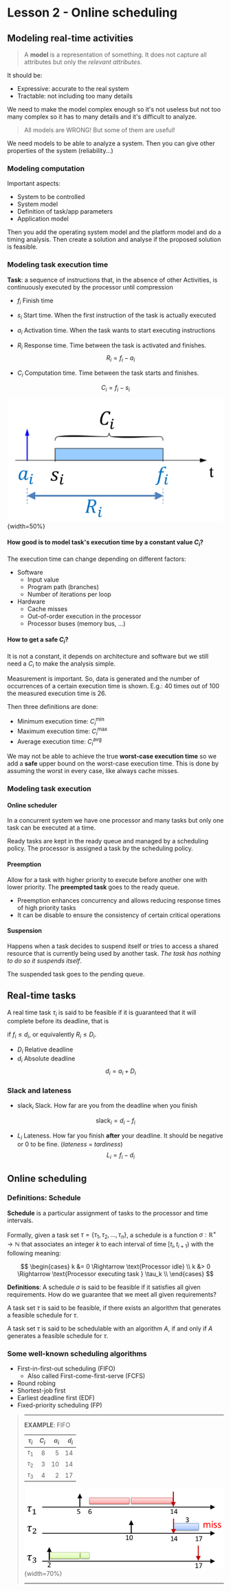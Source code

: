 
# Lesson 2 - Online scheduling

## Modeling real-time activities
> A **model** is a representation of something. It does not capture all attributes but only the *relevant attributes*. 

It should be:

- Expressive: accurate to the real system
- Tractable: not including too many details

We need to make the model complex enough so it's not useless but not too many complex so it has to many details and it's difficult to analyze.

> All models are WRONG! But some of them are useful!

We need models to be able to analyze a system. Then you can give other properties of the system (reliability...)

### Modeling computation

Important aspects:

- System to be controlled
- System model
- Definition of task/app parameters
- Application model

Then you add the operating system model and the platform model and do a timing analysis. Then create a solution and analyse if the proposed solution is feasible.

### Modeling task execution time
**Task**: a sequence of instructions that, in the absence of other Activities, is continuously executed by the processor until compression

- $f_i$ Finish time
- $s_i$ Start time. When the first instruction of the task is actually executed
- $a_i$ Activation time. When the task wants to start executing instructions
- $R_i$ Response time. Time between the task is activated and finishes. 
$$R_i = f_i - a_i$$

- $C_i$ Computation time. Time between the task starts and finishes. 

$$C_i = f_i - s_i$$

![Task definition parameters](images/02/task_definition.png){width=50%}

#### How good is to model task's execution time by a constant value $C_i$?

The execution time can change depending on different factors:

- Software
    - Input value
    - Program path (branches)
    - Number of iterations per loop
- Hardware
    - Cache misses
    - Out-of-order execution in the processor
    - Processor buses (memory bus, ...)

#### How to get a safe $C_i$?

It is not a constant, it depends on architecture and software but we still need a $C_i$ to make the analysis simple.

Measurement is important. So, data is generated and the number of occurrences of a certain execution time is shown. E.g.: 40 times out of 100 the measured execution time is 26.

Then three definitions are done:

- Minimum execution time: $C_i^{\min}$
- Maximum execution time: $C_i^{\max}$
- Average execution time: $C_i^{\text{avg}}$

We may not be able to achieve the true **worst-case execution time** so we add a **safe** upper bound on the worst-case execution time. This is done by assuming the worst in every case, like always cache misses.

### Modeling task execution

#### Online scheduler

In a concurrent system we have one processor and many tasks but only one task can be executed at a time.

Ready tasks are kept in the ready queue and managed by a scheduling policy. The processor is assigned a task by the scheduling policy.

#### Preemption
Allow for a task with higher priority to execute before another one with lower priority. The **preempted task** goes to the ready queue.

- Preemption enhances concurrency and allows reducing response times of high priority tasks
- It can be disable to ensure the consistency of certain critical operations

#### Suspension
Happens when a task decides to suspend itself or tries to access a shared resource that is currently being used by another task. *The task has nothing to do so it suspends itself*.

The suspended task goes to the pending queue.

## Real-time tasks

A real time task $\tau_i$ is said to be feasible if it is guaranteed that it will complete before its deadline, that is 

if $f_i \le d_i$, or equivalently $R_i \le D_i$.

- $D_i$ Relative deadline
- $d_i$ Absolute deadline
$$
d_i = a_i + D_i
$$


### Slack and lateness

- $\text{slack}_i$ Slack. How far are you from the deadline when you finish

$$\text{slack}_i = d_i - f_i$$

- $L_i$ Lateness. How far you finish **after** your deadline. It should be negative or 0 to be fine. (_lateness = tardiness_)
$$L_i = f_i - d_i$$

## Online scheduling
### Definitions: Schedule
**Schedule** is a particular assignment of tasks to the processor and time intervals. 

Formally, given a task set $\tau = \{\tau_1, \tau_2, ..., \tau_n \}$, a schedule is a function $\sigma: \mathbb{R}^+ \rightarrow \mathbb{N}$ that associates an integer $k$ to each interval of time $[t_i, t_{i+1})$ with the following meaning:

$$
\begin{cases}
k &= 0 \Rightarrow \text{Processor idle} \\
k &> 0 \Rightarrow \text{Processor executing task } \tau_k \\
\end{cases}
$$

**Definitions**:
A schedule $\sigma$ is said to be feasible if it satisfies all given requirements. How do we guarantee that we meet all given requirements?

A task set $\tau$ is said to be feasible, if there exists  an algorithm that generates a feasible schedule for $\tau$.

A task set $\tau$ is said to be schedulable with an algorithm $A$, if and only if $A$ generates a feasible schedule for $\tau$.

### Some well-known scheduling algorithms

- First-in-first-out scheduling (FIFO)
    - Also called First-come-first-serve (FCFS)
- Round robing
- Shortest-job first
- Earliest deadline first (EDF)
- Fixed-priority scheduling (FP)

> ***
> **EXAMPLE**: FIFO
>
> |$\tau_i$ | $C_i$ | $a_i$ |$d_i$|
> |-|-:|-:|-:|
> |$\tau_1$ | 8 | 5 | 14|
> |$\tau_2$ | 3 | 10 | 14|
> |$\tau_3$ | 4 | 2 | 17 |
> 
> ![Generated FIFO schedule](images/02/FIFO.png){width=70%}
>
> ***

